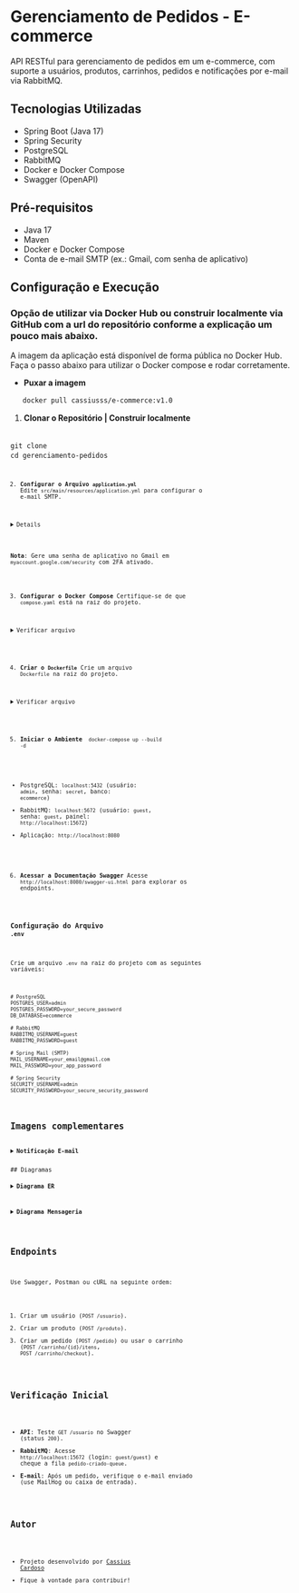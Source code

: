 # Gerenciamento de Pedidos - E-commerce

API RESTful para gerenciamento de pedidos em um e-commerce, com suporte a usuários, produtos, carrinhos, pedidos e notificações por e-mail via RabbitMQ.

## Tecnologias Utilizadas

- Spring Boot (Java 17)
- Spring Security
- PostgreSQL
- RabbitMQ
- Docker e Docker Compose
- Swagger (OpenAPI)

## Pré-requisitos

- Java 17
- Maven
- Docker e Docker Compose
- Conta de e-mail SMTP (ex.: Gmail, com senha de aplicativo)

## Configuração e Execução

### Opção de utilizar via Docker Hub ou construir localmente via GitHub com a url do repositório conforme a explicação um pouco mais abaixo.
A imagem da aplicação está disponível de forma pública no Docker Hub. Faça o passo abaixo para utilizar o Docker compose e rodar corretamente.
- **Puxar a imagem**
```bash
   docker pull cassiusss/e-commerce:v1.0
```

1. **Clonar o Repositório | Construir localmente**
<code> 
git clone <URL_DO_REPOSITORIO>
cd gerenciamento-pedidos <code>

2. **Configurar o Arquivo `application.yml`**
   Edite `src/main/resources/application.yml` para configurar o e-mail SMTP.
<details>
spring:
mail:
host: smtp.gmail.com
port: 587
username: seu-email@gmail.com
password: sua-senha-de-app
properties:
mail:
smtp:
auth: true
starttls:
enable: true
</details>

**Nota**: Gere uma senha de aplicativo no Gmail em `myaccount.google.com/security` com 2FA ativado.

3. **Configurar o Docker Compose**
   Certifique-se de que `compose.yaml` está na raiz do projeto.
<details>
<summary>Verificar arquivo</summary>

services:
db:
image: postgres:15
environment:
POSTGRES_DB: ecommerce
POSTGRES_USER: admin
POSTGRES_PASSWORD: secret
ports:

"5432:5432" volumes:
pgdata:/var/lib/postgresql/data healthcheck: test: ["CMD-SHELL", "pg_isready -U admin -d ecommerce"] interval: 10s timeout: 5s retries: 5 networks:
app-network rabbitmq: image: rabbitmq:3-management ports:
"5672:5672"
"15672:15672" healthcheck: test: ["CMD", "rabbitmq-diagnostics", "-q", "ping"] interval: 10s timeout: 5s retries: 5 networks:
app-network app: build: context: . dockerfile: Dockerfile ports:
"8080:8080" depends_on: db: condition: service_healthy rabbitmq: condition: service_healthy environment:
SPRING_PROFILES_ACTIVE=docker networks:
app-network command: ["sh", "-c", "sleep 15 && java -jar app.jar"] volumes: pgdata: networks: app-network: driver: bridge

</details>

4. **Criar o `Dockerfile`**
   Crie um arquivo `Dockerfile` na raiz do projeto.
<details>
<summary>Verificar arquivo</summary>
FROM maven:3.8.5-openjdk-17 AS build
WORKDIR /app
COPY pom.xml .
RUN mvn dependency:go-offline
COPY src ./src
RUN mvn package -DskipTests
FROM openjdk:17-jdk-slim
WORKDIR /app
COPY --from=build /app/target/*.jar app.jar
EXPOSE 8080
CMD ["java", "-jar", "app.jar"]
</details>

5. **Iniciar o Ambiente**
<code> docker-compose up --build -d </code>

- PostgreSQL: `localhost:5432` (usuário: `admin`, senha: `secret`, banco: `ecommerce`)
- RabbitMQ: `localhost:5672` (usuário: `guest`, senha: `guest`, painel: `http://localhost:15672`)
- Aplicação: `http://localhost:8080`

6. **Acessar a Documentação Swagger**
   Acesse `http://localhost:8080/swagger-ui.html` para explorar os endpoints.

### Configuração do Arquivo `.env`

Crie um arquivo `.env` na raiz do projeto com as seguintes variáveis:

```env
# PostgreSQL
POSTGRES_USER=admin
POSTGRES_PASSWORD=your_secure_password
DB_DATABASE=ecommerce

# RabbitMQ
RABBITMQ_USERNAME=guest
RABBITMQ_PASSWORD=guest

# Spring Mail (SMTP)
MAIL_USERNAME=your_email@gmail.com
MAIL_PASSWORD=your_app_password

# Spring Security
SECURITY_USERNAME=admin
SECURITY_PASSWORD=your_secure_security_password
```
## Imagens complementares
<details>
<summary><b>Notificação E-mail</b></summary>
<img src="assets/img_3.png" alt="Imagem da notificação no g-mail.">
</details>
## Diagramas

<details>
<summary><b>Diagrama ER</b></summary>
<img src="assets/img_1.png" alt="Imagem do Diagrama de entidade relacionamento do projeto.">
</details>

<details>
<summary><b>Diagrama Mensageria</b></summary>
<img src="img_2.png" alt="Diagrama Mensageria">
</details>

## Endpoints

Use Swagger, Postman ou cURL na seguinte ordem:
1. Criar um usuário (`POST /usuario`).
2. Criar um produto (`POST /produto`).
3. Criar um pedido (`POST /pedido`) ou usar o carrinho (`POST /carrinho/{id}/itens`, `POST /carrinho/checkout`).

## Verificação Inicial

- **API**: Teste `GET /usuario` no Swagger (status `200`).
- **RabbitMQ**: Acesse `http://localhost:15672` (login: `guest/guest`) e cheque a fila `pedido-criado-queue`.
- **E-mail**: Após um pedido, verifique o e-mail enviado (use MailHog ou caixa de entrada).

## Autor

- Projeto desenvolvido por [Cassius Cardoso](https://www.linkedin.com/in/cassiuscardosoo/)
- Fique à vontade para contribuir!
